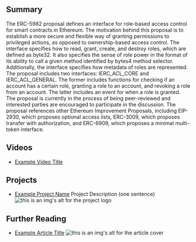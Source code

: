 ## Summary

The ERC-5982 proposal defines an interface for role-based access control for smart contracts in Ethereum. The motivation behind this proposal is to establish a more secure and flexible way of granting permissions to privileged actions, as opposed to ownership-based access control. The interface specifies how to read, grant, create, and destroy roles, which are defined as byte32. It also specifies the sense of role power in the format of its ability to call a given method identified by bytes4 method selector. Additionally, the interface specifies how metadata of roles are represented. The proposal includes two interfaces: IERC_ACL_CORE and IERC_ACL_GENERAL. The former includes functions for checking if an account has a certain role, granting a role to an account, and revoking a role from an account. The latter includes an event for when a role is granted. The proposal is currently in the process of being peer-reviewed and interested parties are encouraged to participate in the discussion. The proposal references other Ethereum Improvement Proposals, including EIP-2930, which proposes optional access lists, ERC-3009, which proposes transfer with authorization, and ERC-6909, which proposes a minimal multi-token interface.

## Videos

- [Example Video Title](https://www.youtube.com/watch?v=TDGq4aeevgY)

## Projects

- [Example Project Name](https://xxxx.xxx/xxxxx) Project Description (one sentence) ![this is an img's alt for the project logo](https://xxxx.xxx/project-logo.xxx)

## Further Reading

- [Example Article Title](https://xxxx.xxx/xxxxx) ![this is an img's alt for the article cover](https://xxxx.xxx/article-cover.xxx)
